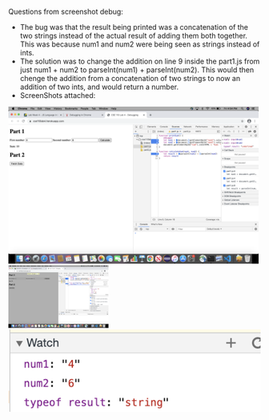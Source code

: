 Questions from screenshot debug:
- The bug was that the result being printed was a concatenation of the two strings instead of the actual result of adding them both together. This was because num1 and num2 were being seen as strings instead of ints. 
- The solution was to change the addition on line 9 inside the part1.js from just num1 + num2 to parseInt(num1) + parseInt(num2). This would then chenge the addition from a concatenation of two strings to now an addition of two ints, and would return a number.
- ScreenShots attached:
<img src="fix-solution.png" width="500px" alt="fix-solutions" />
<img src="breakpoints.png" width="200px" alt="breakpoints" />
<img src="watch.png" alt="watch" />
